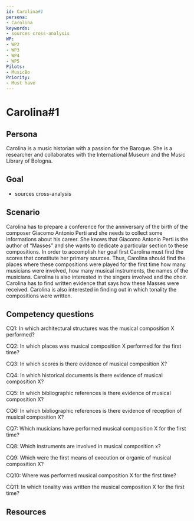 ```yaml
---
id: Carolina#1
persona: 
- Carolina
keywords: 
- sources cross-analysis
WP:
- WP2
- WP3
- WP4
- WP5
Pilots:
- MusicBo
Priority:
- Must have
---
```

# Carolina#1

## Persona
Carolina is a music historian with a passion for the Baroque. She is a researcher and collaborates with the International Museum and the Music Library of Bologna. 

## Goal
- sources cross-analysis

## Scenario  
Carolina has to prepare a conference for the anniversary of the birth of the composer Giacomo Antonio Perti  and she needs to collect some informations about his career. She knows that Giacomo Antonio Perti is the author of “Masses” and she wants to dedicate a particular section to these compositions. In order to accomplish her goal first Carolina must find the scores that constitute her primary sources. Thus, Carolina should find the places where these compositions were played for the first time how many musicians were involved, how many musical instruments, the names of the musicians. Carolina is also interested in the singers involved and the choir.  Carolina has to find written evidence that says how these Masses were received. Carolina is also interested in finding out in which tonality the compositions were written.

## Competency questions 

CQ1: In which architectural structures was the musical composition X performed? 

CQ2: In which places was musical composition X performed for the first time? 

CQ3: In which scores is there evidence of musical composition X? 

CQ4: In which historical documents is there evidence of musical composition X? 

CQ5: In which bibliographic references is there evidence of musical composition X? 

CQ6: In which bibliographic references is there evidence of reception of musical composition X?

CQ7: Which musicians have performed musical composition X for the first time? 

CQ8: Which instruments are involved in musical composition x?

CQ9: Which were the first means of execution or organic of musical composition X? 

CQ10: Where was performed musical composition X for the first time? 

CQ11: In which tonality was written the musical composition X for the first time?

## Resources
